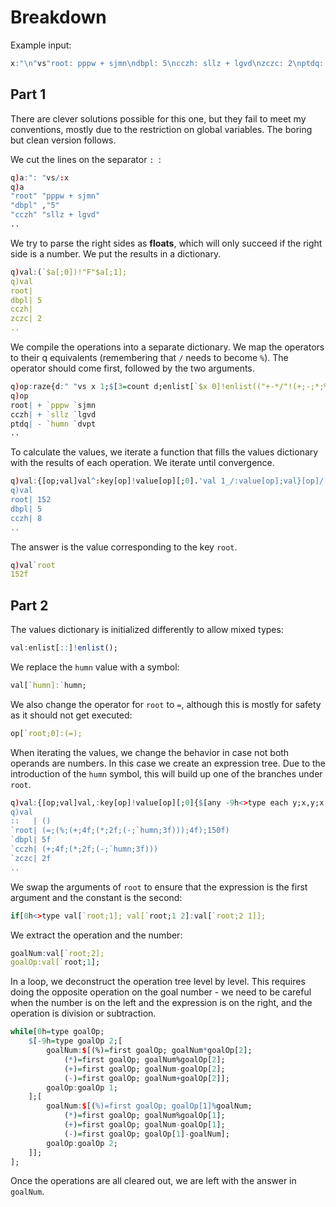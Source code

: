 # Breakdown
Example input:
```q
x:"\n"vs"root: pppw + sjmn\ndbpl: 5\ncczh: sllz + lgvd\nzczc: 2\nptdq: humn - dvpt\ndvpt: 3\nlfqf: 4\nhumn: 5\nljgn: 2\nsjmn: drzm * dbpl\nsllz: 4\npppw: cczh / lfqf\nlgvd: ljgn * ptdq\ndrzm: hmdt - zczc\nhmdt: 32";
```

## Part 1
There are clever solutions possible for this one, but they fail to meet my conventions, mostly due to the restriction on global variables. The boring but clean version follows.

We cut the lines on the separator `: `:
```q
q)a:": "vs/:x
q)a
"root" "pppw + sjmn"
"dbpl" ,"5"
"cczh" "sllz + lgvd"
..
```
We try to parse the right sides as **floats**, which will only succeed if the right side is a number. We put the results in a dictionary.
```q
q)val:(`$a[;0])!"F"$a[;1];
q)val
root|
dbpl| 5
cczh|
zczc| 2
..
```
We compile the operations into a separate dictionary. We map the operators to their q equivalents (remembering that `/` needs to become `%`). The operator should come first, followed by the two arguments.
```q
q)op:raze{d:" "vs x 1;$[3=count d;enlist[`$x 0]!enlist(("+-*/"!(+;-;*;%))d[1;0]),`$d 0 2;()]}each a;
q)op
root| + `pppw `sjmn
cczh| + `sllz `lgvd
ptdq| - `humn `dvpt
..
```
To calculate the values, we iterate a function that fills the values dictionary with the results of each operation. We iterate until convergence.
```q
q)val:{[op;val]val^:key[op]!value[op][;0].'val 1_/:value[op];val}[op]/[val];
q)val
root| 152
dbpl| 5
cczh| 8
..
```
The answer is the value corresponding to the key `root`.
```q
q)val`root
152f
```

## Part 2
The values dictionary is initialized differently to allow mixed types:
```q
val:enlist[::]!enlist();
```
We replace the `humn` value with a symbol:
```q
val[`humn]:`humn;
```
We also change the operator for `root` to `=`, although this is mostly for safety as it should not get executed:
```q
op[`root;0]:(=);
```
When iterating the values, we change the behavior in case not both operands are numbers. In this case we create an expression tree. Due to the introduction of the `humn` symbol, this will build up one of the branches under `root`.
```q
q)val:{[op;val]val,:key[op]!value[op][;0]{$[any -9h<>type each y;x,y;x . y]}'val 1_/:value[op];val}[op]/[val];
q)val
::   | ()
`root| (=;(%;(+;4f;(*;2f;(-;`humn;3f)));4f);150f)
`dbpl| 5f
`cczh| (+;4f;(*;2f;(-;`humn;3f)))
`zczc| 2f
..
```
We swap the arguments of `root` to ensure that the expression is the first argument and the constant is the second:
```q
if[0h<>type val[`root;1]; val[`root;1 2]:val[`root;2 1]];
```
We extract the operation and the number:
```q
goalNum:val[`root;2];
goalOp:val[`root;1];
```
In a loop, we deconstruct the operation tree level by level. This requires doing the opposite operation on the goal number - we need to be careful when the number is on the left and the expression is on the right, and the operation is division or subtraction. 
```q
while[0h=type goalOp;
    $[-9h=type goalOp 2;[
        goalNum:$[(%)=first goalOp; goalNum*goalOp[2];
            (*)=first goalOp; goalNum%goalOp[2];
            (+)=first goalOp; goalNum-goalOp[2];
            (-)=first goalOp; goalNum+goalOp[2]];
        goalOp:goalOp 1;
    ];[
        goalNum:$[(%)=first goalOp; goalOp[1]%goalNum;
            (*)=first goalOp; goalNum%goalOp[1];
            (+)=first goalOp; goalNum-goalOp[1];
            (-)=first goalOp; goalOp[1]-goalNum];
        goalOp:goalOp 2;
    ]];
];
```
Once the operations are all cleared out, we are left with the answer in `goalNum`.
